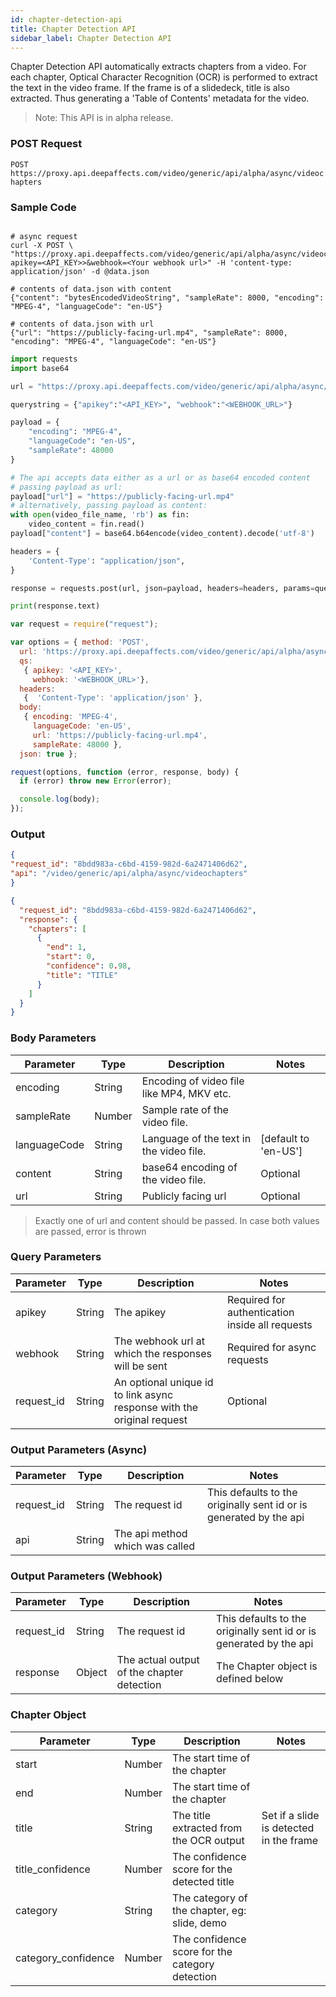```yaml
---
id: chapter-detection-api
title: Chapter Detection API
sidebar_label: Chapter Detection API
---
```


Chapter Detection API automatically extracts chapters from a video. For each chapter, Optical Character Recognition (OCR) is performed to extract the text in the video frame. If the frame is of a slidedeck, title is also extracted. Thus generating a 'Table of Contents' metadata for the video. 

> Note: This API is in alpha release.

### POST Request

`POST https://proxy.api.deepaffects.com/video/generic/api/alpha/async/videochapters`

### Sample Code

<!--DOCUSAURUS_CODE_TABS-->
<!--Shell-->
```shell

# async request
curl -X POST \
"https://proxy.api.deepaffects.com/video/generic/api/alpha/async/videochapters?apikey=<API_KEY>>&webhook=<Your webhook url>" -H 'content-type: application/json' -d @data.json

# contents of data.json with content
{"content": "bytesEncodedVideoString", "sampleRate": 8000, "encoding": "MPEG-4", "languageCode": "en-US"}

# contents of data.json with url
{"url": "https://publicly-facing-url.mp4", "sampleRate": 8000, "encoding": "MPEG-4", "languageCode": "en-US"}

```

<!--Python-->
```python
import requests
import base64

url = "https://proxy.api.deepaffects.com/video/generic/api/alpha/async/videochapters"

querystring = {"apikey":"<API_KEY>", "webhook":"<WEBHOOK_URL>"}

payload = {
    "encoding": "MPEG-4",
    "languageCode": "en-US",
    "sampleRate": 48000
}

# The api accepts data either as a url or as base64 encoded content
# passing payload as url:
payload["url"] = "https://publicly-facing-url.mp4"
# alternatively, passing payload as content:
with open(video_file_name, 'rb') as fin:
    video_content = fin.read()
payload["content"] = base64.b64encode(video_content).decode('utf-8')

headers = {
    'Content-Type': "application/json",
}

response = requests.post(url, json=payload, headers=headers, params=querystring)

print(response.text)
```

<!--Javascript-->

```javascript
var request = require("request");

var options = { method: 'POST',
  url: 'https://proxy.api.deepaffects.com/video/generic/api/alpha/async/videochapters',
  qs: 
   { apikey: '<API_KEY>',
     webhook: '<WEBHOOK_URL>'},
  headers: 
   {  'Content-Type': 'application/json' },
  body: 
   { encoding: 'MPEG-4',
     languageCode: 'en-US',
     url: 'https://publicly-facing-url.mp4',
     sampleRate: 48000 },
  json: true };

request(options, function (error, response, body) {
  if (error) throw new Error(error);

  console.log(body);
});
```

<!--END_DOCUSAURUS_CODE_TABS-->

### Output
<!--DOCUSAURUS_CODE_TABS-->
<!--Async-->

```json
{
"request_id": "8bdd983a-c6bd-4159-982d-6a2471406d62",
"api": "/video/generic/api/alpha/async/videochapters"
}
```
<!--Webhook-->
```json
{
  "request_id": "8bdd983a-c6bd-4159-982d-6a2471406d62", 
  "response": {
    "chapters": [
      {
        "end": 1, 
        "start": 0, 
        "confidence": 0.98,
        "title": "TITLE"
      }
    ]
  }
}
```

<!--END_DOCUSAURUS_CODE_TABS-->

### Body Parameters

| Parameter    | Type   | Description                               | Notes                        |
| ------------ | ------ | ----------------------------------------- | ---------------------------- |
| encoding     | String | Encoding of video file like MP4, MKV etc. |                              |
| sampleRate   | Number | Sample rate of the video file.            |                              |
| languageCode | String | Language of the text in the video file.   | [default to &#39;en-US&#39;] |
| content      | String | base64 encoding of the video file.        | Optional                     |
| url          | String | Publicly facing url                       | Optional                     |

> Exactly one of url and content should be passed. In case both values are passed, error is thrown


### Query Parameters

| Parameter  | Type   | Description                                                            | Notes                                           |
| ---------- | ------ | ---------------------------------------------------------------------- | ----------------------------------------------- |
| apikey    | String | The apikey                                                             | Required for authentication inside all requests |
| webhook    | String | The webhook url at which the responses will be sent                    | Required for async requests                     |
| request_id | String | An optional unique id to link async response with the original request | Optional                                        |

### Output Parameters (Async)

| Parameter  | Type   | Description                     | Notes                                                              |
| ---------- | ------ | ------------------------------- | ------------------------------------------------------------------ |
| request_id | String | The request id                  | This defaults to the originally sent id or is generated by the api |
| api        | String | The api method which was called |                                                                    |

### Output Parameters (Webhook)

| Parameter  | Type   | Description                          | Notes                                                              |
| ---------- | ------ | ------------------------------------ | ------------------------------------------------------------------ |
| request_id | String | The request id                       | This defaults to the originally sent id or is generated by the api |
| response   | Object | The actual output of the chapter detection | The Chapter object is defined below                               |

### Chapter Object

| Parameter    | Type   | Description                     | Notes                                                                           |
| ------------ | ------ | ------------------------------- | ------------------------------------------------------------------------------- |
| start | Number | The start time of the chapter |  |
| end   | Number | The start time of the chapter |  |
| title     | String   | The title extracted from the OCR output       | Set if a slide is detected in the frame                                            |
| title_confidence     | Number   | The confidence score for the detected title      | |
| category     | String   | The category of the chapter, eg: slide, demo       |                                             |
| category_confidence     | Number   | The confidence score for the category detection      | |